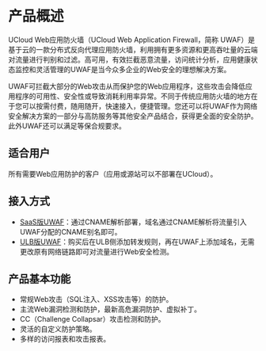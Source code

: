 # 产品概述
UCloud Web应用防火墙（UCloud Web Application Firewall，简称 UWAF）是基于云的一款分布式反向代理应用防火墙，利用拥有更多资源和更高吞吐量的云端对流量进行判别和过滤。高可用，有效拦截恶意流量，访问统计分析，应用健康状态监控和灵活管理的UWAF是当今众多企业的Web安全的理想解决方案。

UWAF可拦截大部分的Web攻击从而保护您的Web应用程序，这些攻击会降低应用程序的可用性、安全性或导致消耗利用率异常。不同于传统应用防火墙的地方在于您可以按需付费，随用随开，快速接入，便捷管理。您还可以将UWAF作为网络安全解决方案的一部分与高防服务等其他安全产品结合，获得更全面的安全防护。此外UWAF还可以满足等保合规要求。


## 适合用户
所有需要Web应用防护的客户（应用或源站可以不部署在UCloud）。

## 接入方式
  - [SaaS版UWAF](/uewaf/use/Access_UWAF)：通过CNAME解析部署，域名通过CNAME解析将流量引入UWAF分配的CNAME别名即可。
  - [ULB版UWAF](/uewaf/use/ULB_with_UWAF)：购买后在ULB侧添加转发规则，再在UWAF上添加域名，无需更改原有网络链路即可对流量进行Web安全检测。

## 产品基本功能
  - 常规Web攻击（SQL注入、XSS攻击等）的防护。
  - 主流Web漏洞检测和防护，最新高危漏洞防护、虚拟补丁。
  - CC（Challenge Collapsar）攻击检测和防护。
  - 灵活的自定义防护策略。
  - 多样的访问报表和攻击报表。
